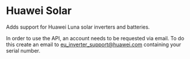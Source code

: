 # Huawei Solar

Adds support for Huawei Luna solar inverters and batteries.

In order to use the API, an account needs to be requested via email.
To do this create an email to eu_inverter_support@huawei.com containing your serial number.

